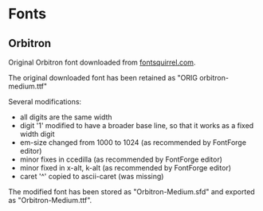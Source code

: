 # Fonts

## Orbitron

Original Orbitron font downloaded from [fontsquirrel.com](http://www.fontsquirrel.com/fonts/Orbitron).

The original downloaded font has been retained as "ORIG orbitron-medium.ttf"

Several modifications:
*   all digits are the same width
*   digit '1' modified to have a broader base line, so that it works as a fixed width digit
*	em-size changed from 1000 to 1024 (as recommended by FontForge editor)
*	minor fixes in ccedilla (as recommended by FontForge editor)
*	minor fixed in x-alt, k-alt (as recommended by FontForge editor)
*	caret '^' copied to ascii-caret (was missing)

The modified font has been stored as "Orbitron-Medium.sfd"
and exported as "Orbitron-Medium.ttf".
